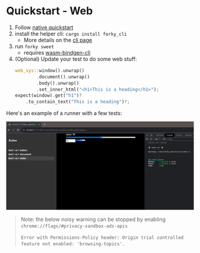 # Quickstart - Web

1. Follow [native quickstart](../native/index.md)
1. install the helper cli: `cargo install forky_cli`
	- More details on the [cli page](../../forky_cli/sweet.md)
1. run `forky sweet`
	- requires [wasm-bindgen-cli](https://rustwasm.github.io/wasm-bindgen/reference/cli.html)
1. (Optional) Update your test to do some web stuff:
	```rs
	web_sys::window().unwrap()
			.document().unwrap()
			.body().unwrap()
			.set_inner_html("<h1>This is a heading</h1>");
	expect(window).get("h1")?
		.to_contain_text("This is a heading")?;
	```


Here's an example of a runner with a few tests:

![wasm-runner](../images/wasm-runner.png)


> Note: the below noisy warning can be stopped by enabling `chrome://flags/#privacy-sandbox-ads-apis`
> 
> `Error with Permissions-Policy header: Origin trial controlled feature not enabled: 'browsing-topics'.`